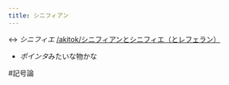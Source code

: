 ```yaml
---
title: シニフィアン
---
```


\<-> *シニフィエ*
[/akitok/シニフィアンとシニフィエ（とレフェラン）](https://scrapbox.io/akitok/シニフィアンとシニフィエ（とレフェラン）)

* *ポインタ*みたいな物かな

\#記号論
